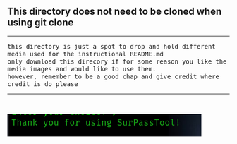 ## This directory does not need to be cloned when using git clone 
<hr noshadow>

<tt>this directory is just a spot to drop and hold different media used for the instructional README.md</tt>
<br>
<tt>only download this direcory if for some reason you like the media images and would like to use them.</tt>
<br>
<tt>however, remember to be a good chap and give credit where credit is do please</tt>
<br>
<hr noshade>
<br>

![thanks.png](https://github.com/anthonymcwhite/surpass-tool/blob/main/media/thanks.png)
